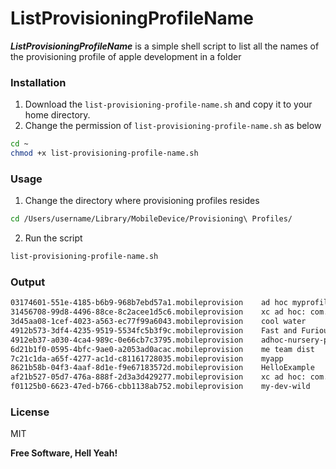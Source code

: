 # ListProvisioningProfileName

***ListProvisioningProfileName*** is a simple shell script to list all the names of the provisioning profile of apple development in a folder

### Installation
1. Download the `list-provisioning-profile-name.sh` and copy it to your home directory.
2. Change the permission of `list-provisioning-profile-name.sh` as below
```sh
cd ~
chmod +x list-provisioning-profile-name.sh
```

### Usage
1. Change the directory where provisioning profiles resides
```sh
cd /Users/username/Library/MobileDevice/Provisioning\ Profiles/
```
2. Run the script
```sh
list-provisioning-profile-name.sh
```

### Output
```sh
03174601-551e-4185-b6b9-968b7ebd57a1.mobileprovision	ad hoc myprofile
31456708-99d8-4496-88ce-8c2acee1d5c6.mobileprovision	xc ad hoc: com.abc.ios.*
3d45aa08-1cef-4023-a563-ec77f99a6043.mobileprovision	cool water
4912b573-3df4-4235-9519-5534fc5b3f9c.mobileprovision	Fast and Furious
4912eb37-a030-4ca4-989c-0e66cb7c3795.mobileprovision	adhoc-nursery-poems
6d21b1f0-0595-4bfc-9ae0-a2053ad0acac.mobileprovision	me team dist
7c21c1da-a65f-4277-ac1d-c81161728035.mobileprovision	myapp
8621b58b-04f3-4aaf-8d1e-f9e67183572d.mobileprovision	HelloExample
af21b527-05d7-476a-888f-2d3a3d429277.mobileprovision	xc ad hoc: com.abc.ios.name
f01125b0-6623-47ed-b766-cbb1138ab752.mobileprovision	my-dev-wild
```

### License
MIT


**Free Software, Hell Yeah!**
